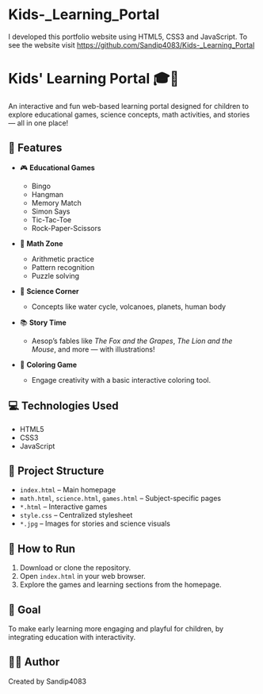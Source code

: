 # Kids-_Learning_Portal
I developed this portfolio website using HTML5, CSS3 and JavaScript. 
To see the website visit https://github.com/Sandip4083/Kids-_Learning_Portal
# Kids' Learning Portal 🎓🧒

An interactive and fun web-based learning portal designed for children to explore educational games, science concepts, math activities, and stories — all in one place!

## 🚀 Features

- 🎮 **Educational Games**  
  - Bingo
  - Hangman
  - Memory Match
  - Simon Says
  - Tic-Tac-Toe
  - Rock-Paper-Scissors

- 🔢 **Math Zone**  
  - Arithmetic practice
  - Pattern recognition
  - Puzzle solving

- 🔬 **Science Corner**  
  - Concepts like water cycle, volcanoes, planets, human body

- 📚 **Story Time**  
  - Aesop’s fables like *The Fox and the Grapes*, *The Lion and the Mouse*, and more — with illustrations!

- 🎨 **Coloring Game**  
  - Engage creativity with a basic interactive coloring tool.

## 💻 Technologies Used

- HTML5  
- CSS3  
- JavaScript

## 📁 Project Structure

- `index.html` – Main homepage  
- `math.html`, `science.html`, `games.html` – Subject-specific pages  
- `*.html` – Interactive games  
- `style.css` – Centralized stylesheet  
- `*.jpg` – Images for stories and science visuals  

## 📌 How to Run

1. Download or clone the repository.
2. Open `index.html` in your web browser.
3. Explore the games and learning sections from the homepage.

## 🎯 Goal

To make early learning more engaging and playful for children, by integrating education with interactivity.

## 👨‍💻 Author

Created by Sandip4083  


